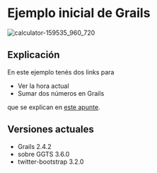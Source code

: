 # Ejemplo inicial de Grails

![calculator-159535_960_720](https://cloud.githubusercontent.com/assets/4549002/18518200/700ba494-7a75-11e6-946e-f27db576b84a.png)

## Explicación
En este ejemplo tenés dos links para 

* Ver la hora actual 
* Sumar dos números en Grails

que se explican en [este apunte](https://drive.google.com/open?id=1g9Q7TxWU5hJu6_V8r63eSCek1EC1PCTL-f310XzDANE).

## Versiones actuales

* Grails 2.4.2
* sobre GGTS 3.6.0
* twitter-bootstrap 3.2.0
